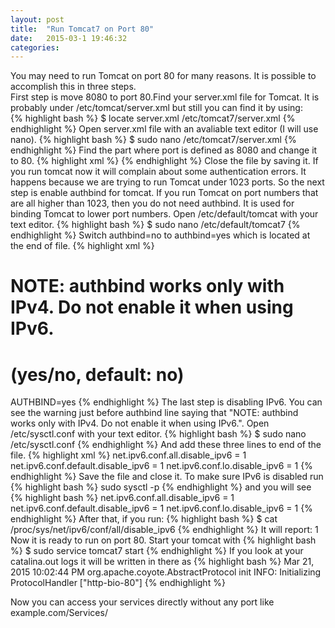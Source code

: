 ```yaml
---
layout: post
title:  "Run Tomcat7 on Port 80"
date:   2015-03-1 19:46:32
categories:
---
```


You may need to run Tomcat on port 80 for many reasons. It is possible to accomplish this in three steps. <br>
First step is move 8080 to port 80.Find your server.xml file for Tomcat. It is probably under /etc/tomcat/server.xml but still 
you can find it by using: <br>
{% highlight bash %}
$ locate server.xml
/etc/tomcat7/server.xml
{% endhighlight %}
Open server.xml file with an avaliable text editor (I will use nano).
{% highlight bash %}
$ sudo nano /etc/tomcat7/server.xml
{% endhighlight %}
Find the part where port is defined as 8080 and change it to 80.
{% highlight xml %}
 <Connector port="80" protocol="HTTP/1.1"
               connectionTimeout="20000"
               URIEncoding="UTF-8"
               redirectPort="8443" />
{% endhighlight %}
Close the file by saving it. If you run tomcat now it will complain about some authentication errors. It happens because we are trying to run 
Tomcat under 1023 ports. So the next step is enable authbind for tomcat. If you run Tomcat on port numbers that are all higher than 1023, then you
 do not need authbind.  It is used for binding Tomcat to lower port numbers. Open /etc/default/tomcat with your text editor.
{% highlight bash %}
$ sudo nano /etc/default/tomcat7
{% endhighlight %}
Switch authbind=no to authbind=yes which is located at the end of file.
{% highlight xml %}
# NOTE: authbind works only with IPv4.  Do not enable it when using IPv6.
# (yes/no, default: no)
AUTHBIND=yes
{% endhighlight %}
The last step is disabling IPv6. You can see the warning just before authbind line saying that "NOTE: authbind works only with IPv4.  Do not enable it when using IPv6.".
Open /etc/sysctl.conf with your text editor.
{% highlight bash %}
$ sudo nano /etc/sysctl.conf
{% endhighlight %}
And add these three lines to end of the file.
{% highlight xml %}
net.ipv6.conf.all.disable_ipv6 = 1
net.ipv6.conf.default.disable_ipv6 = 1
net.ipv6.conf.lo.disable_ipv6 = 1
{% endhighlight %}
Save the file and close it. To make sure IPv6 is disabled run 
{% highlight bash %}
sudo sysctl -p
{% endhighlight %}
and you will see 
{% highlight bash %}
net.ipv6.conf.all.disable_ipv6 = 1
net.ipv6.conf.default.disable_ipv6 = 1
net.ipv6.conf.lo.disable_ipv6 = 1
{% endhighlight %}
After that, if you run:
{% highlight bash %}
$ cat /proc/sys/net/ipv6/conf/all/disable_ipv6
{% endhighlight %}
It will report: 1 <br>
Now it is ready to run on port 80. Start your tomcat with 
{% highlight bash %}
$ sudo service tomcat7 start
{% endhighlight %}
If you look at your catalina.out logs it will be written in there as 
{% highlight bash %}
Mar 21, 2015 10:02:44 PM org.apache.coyote.AbstractProtocol init
INFO: Initializing ProtocolHandler ["http-bio-80"]
{% endhighlight %}

Now you can access your services directly without any port like <br>
example.com/Services/


 
